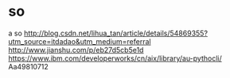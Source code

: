 # so
a so
http://blog.csdn.net/lihua_tan/article/details/54869355?utm_source=itdadao&utm_medium=referral
http://www.jianshu.com/p/eb27d5cb5e1d
https://www.ibm.com/developerworks/cn/aix/library/au-pythocli/
Aa49810712
